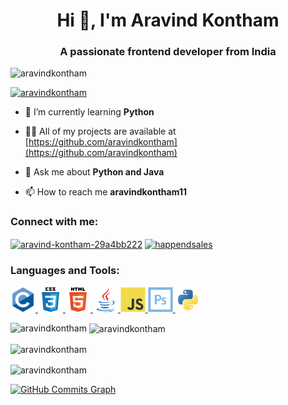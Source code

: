 <h1 align="center">Hi 👋, I'm Aravind Kontham</h1>
<h3 align="center">A passionate frontend developer from India</h3>

<p align="left"> <img src="https://komarev.com/ghpvc/?username=aravindkontham&label=Profile%20views&color=0e75b6&style=flat" alt="aravindkontham" /> </p>

<p align="left"> <a href="https://github.com/ryo-ma/github-profile-trophy"><img src="https://github-profile-trophy.vercel.app/?username=aravindkontham" alt="aravindkontham" /></a> </p>

- 🔭 I’m currently learning **Python**

- 👨‍💻 All of my projects are available at [https://github.com/aravindkontham](https://github.com/aravindkontham)

- 💬 Ask me about **Python and Java**

- 📫 How to reach me **aravindkontham11**

<h3 align="left">Connect with me:</h3>
<p align="left">
<a href="https://linkedin.com/in/aravind-kontham-29a4bb222" target="blank"><img align="center" src="https://raw.githubusercontent.com/rahuldkjain/github-profile-readme-generator/master/src/images/icons/Social/linked-in-alt.svg" alt="aravind-kontham-29a4bb222" height="30" width="40" /></a>
<a href="https://instagram.com/happendsales" target="blank"><img align="center" src="https://raw.githubusercontent.com/rahuldkjain/github-profile-readme-generator/master/src/images/icons/Social/instagram.svg" alt="happendsales" height="30" width="40" /></a>
</p>

<h3 align="left">Languages and Tools:</h3>
<p align="left"> <a href="https://www.cprogramming.com/" target="_blank" rel="noreferrer"> <img src="https://raw.githubusercontent.com/devicons/devicon/master/icons/c/c-original.svg" alt="c" width="40" height="40"/> </a> <a href="https://www.w3schools.com/css/" target="_blank" rel="noreferrer"> <img src="https://raw.githubusercontent.com/devicons/devicon/master/icons/css3/css3-original-wordmark.svg" alt="css3" width="40" height="40"/> </a> <a href="https://www.w3.org/html/" target="_blank" rel="noreferrer"> <img src="https://raw.githubusercontent.com/devicons/devicon/master/icons/html5/html5-original-wordmark.svg" alt="html5" width="40" height="40"/> </a> <a href="https://www.java.com" target="_blank" rel="noreferrer"> <img src="https://raw.githubusercontent.com/devicons/devicon/master/icons/java/java-original.svg" alt="java" width="40" height="40"/> </a> <a href="https://developer.mozilla.org/en-US/docs/Web/JavaScript" target="_blank" rel="noreferrer"> <img src="https://raw.githubusercontent.com/devicons/devicon/master/icons/javascript/javascript-original.svg" alt="javascript" width="40" height="40"/> </a> <a href="https://www.photoshop.com/en" target="_blank" rel="noreferrer"> <img src="https://raw.githubusercontent.com/devicons/devicon/master/icons/photoshop/photoshop-line.svg" alt="photoshop" width="40" height="40"/> </a> <a href="https://www.python.org" target="_blank" rel="noreferrer"> <img src="https://raw.githubusercontent.com/devicons/devicon/master/icons/python/python-original.svg" alt="python" width="40" height="40"/> </a> </p>

<p><img align="left" src="https://github-readme-stats.vercel.app/api/top-langs?username=aravindkontham&show_icons=true&locale=en&layout=compact" alt="aravindkontham" /></p>

<p>&nbsp;<img align="center" src="https://github-readme-stats.vercel.app/api?username=aravindkontham&show_icons=true&locale=en" alt="aravindkontham" /></p>

<p><img align="center" src="https://github-readme-streak-stats.herokuapp.com/?user=aravindkontham&" alt="aravindkontham" /></p>

<p><img align="center" src="https://github-readme-streak-stats.herokuapp.com/?user=aravindkontham&" alt="aravindkontham" /></p>
<a href="http://www.github.com/aravindkontham"><img src="https://activity-graph.herokuapp.com/graph?username=khansalikaziz&bg_color=1c1917&color=ffffff&line=0891b2&point=ffffff&area_color=1c1917&area=true&hide_border=true&custom_title=GitHub%20Commits%20Graph" alt="GitHub Commits Graph" /></a>
